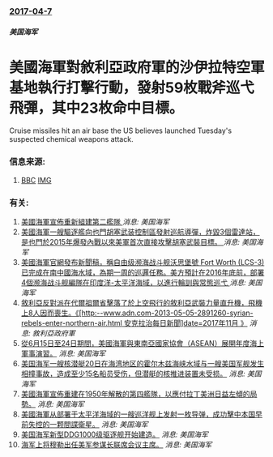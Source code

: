 ### [2017-04-7](/news/2017/04/7/index.md)

##### 美国海军
# 美國海軍對敘利亞政府軍的沙伊拉特空軍基地執行打擊行動，發射59枚戰斧巡弋飛彈，其中23枚命中目標。 

Cruise missiles hit an air base the US believes launched Tuesday's suspected chemical weapons attack.


### 信息来源:

1. [BBC](http://www.bbc.com/news/world-us-canada-39523654) [IMG](https://ichef.bbci.co.uk/images/ic/1024x576/p04z9rr4.jpg)

### 有关:

1. [美國海軍宣佈重新組建第二艦隊 ](/zh/news/2018/05/4/美國海軍宣佈重新組建第二艦隊.md) _消息: 美国海军_
2. [美國海軍一艘驅逐艦向也門胡塞武装控制區發射巡航導彈，炸毀3個雷達站，是也門於2015年爆發內戰以來美軍首次直接攻擊胡塞武裝目標。 ](/zh/news/2016/10/13/美國海軍一艘驅逐艦向也門胡塞武装控制區發射巡航導彈-炸毀3個雷達站-是也門於2015年爆發內戰以來美軍首次直接攻擊胡塞武.md) _消息: 美国海军_
3. [美國海軍官網發布新聞稿，稱自由级濒海战斗舰沃思堡號 Fort Worth (LCS-3)已完成在南中國海水域，為期一周的巡邏任務。美方預計在2016年底前，部署4個濒海战斗舰編隊在印度洋-太平洋海域，以進行輪訓與常態巡弋 ](/zh/news/2015/05/15/美國海軍官網發布新聞稿-稱自由级濒海战斗舰沃思堡號-Fort-Worth-LCS-3-已完成在南中國海水域-為期一周的.md) _消息: 美国海军_
4. [ 敘利亞反對派在代爾祖爾省擊落了於上空飛行的敘利亞武裝力量直升機，飛機上8人因而喪生。《[http:--www.adn.com-2013-05-05-2891260-syrian-rebels-enter-northern-air.html 安克拉治每日新聞]date=2017年11月 》](/zh/news/2013/05/6/敘利亞反對派在代爾祖爾省擊落了於上空飛行的敘利亞武裝力量直升機-飛機上8人因而喪生-http-wwwadn.md) _消息: 敘利亞政府軍_
5. [ 從6月15日至24日期間，美國海軍與東南亞國家協會（ASEAN）展開年度海上軍事演習。](/zh/news/2011/06/15/從6月15日至24日期間-美國海軍與東南亞國家協會-ASEAN-展開年度海上軍事演習.md) _消息: 美国海军_
6. [美国海军一艘核潜艇20日在海湾地区的霍尔木兹海峡水域与一艘美国军舰发生相撞事故，造成至少15名船员受伤，但潜艇的核推进装置未受损。](/zh/news/2009/03/21/美国海军一艘核潜艇20日在海湾地区的霍尔木兹海峡水域与一艘美国军舰发生相撞事故-造成至少15名船员受伤-但潜艇的核推进装.md) _消息: 美国海军_
7. [美國海軍宣佈重建在1950年解散的第四艦隊，以應付拉丁美洲日益左傾的局勢。](/zh/news/2008/04/25/美國海軍宣佈重建在1950年解散的第四艦隊-以應付拉丁美洲日益左傾的局勢.md) _消息: 美国海军_
8. [美國海軍从部署于太平洋海域的一艘巡洋舰上发射一枚导弹，成功擊中本国早前失控的一颗間諜衛星。](/zh/news/2008/02/20/美國海軍从部署于太平洋海域的一艘巡洋舰上发射一枚导弹-成功擊中本国早前失控的一颗間諜衛星.md) _消息: 美国海军_
9. [美国海军新型DDG1000级驱逐舰开始建造。](/zh/news/2007/09/25/美国海军新型DDG1000级驱逐舰开始建造.md) _消息: 美国海军_
10. [海军上将穆勒出任美军参谋长联席会议主席。](/zh/news/2007/06/8/海军上将穆勒出任美军参谋长联席会议主席.md) _消息: 美国海军_
